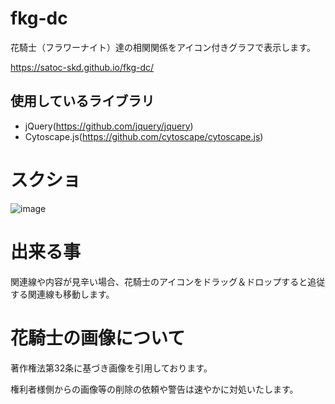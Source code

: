 # fkg-dc
花騎士（フラワーナイト）達の相関関係をアイコン付きグラフで表示します。

https://satoc-skd.github.io/fkg-dc/

## 使用しているライブラリ
- jQuery(https://github.com/jquery/jquery)
- Cytoscape.js(https://github.com/cytoscape/cytoscape.js)

# スクショ
![image](https://user-images.githubusercontent.com/60491001/93353723-34de4500-f877-11ea-883f-4b0b11dd92ae.png)

# 出来る事
関連線や内容が見辛い場合、花騎士のアイコンをドラッグ＆ドロップすると追従する関連線も移動します。

# 花騎士の画像について
著作権法第32条に基づき画像を引用しております。

権利者様側からの画像等の削除の依頼や警告は速やかに対処いたします。
